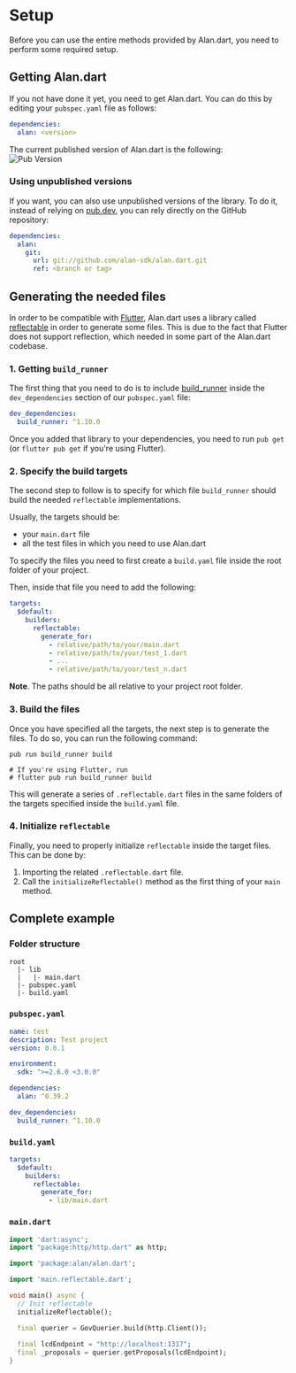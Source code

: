 # Setup
Before you can use the entire methods provided by Alan.dart, you need to perform some required setup. 

## Getting Alan.dart
If you not have done it yet, you need to get Alan.dart. You can do this by editing your `pubspec.yaml` file as follows:

```yaml
dependencies:
  alan: <version>
```

The current published version of Alan.dart is the following:  
![Pub Version](https://img.shields.io/pub/v/alan)

### Using unpublished versions
If you want, you can also use unpublished versions of the library. To do it, instead of relying on [pub.dev](https://pub.dev), you can rely directly on the GitHub repository: 

```yaml
dependencies:
  alan:
    git:
      url: git://github.com/alan-sdk/alan.dart.git
      ref: <branch or tag>
```

## Generating the needed files
In order to be compatible with [Flutter](https://flutter.dev), Alan.dart uses a library called [reflectable](https://pub.dev/packages/reflectable) in order to generate some files. This is due to the fact that Flutter does not support reflection, which needed in some part of the Alan.dart codebase. 

### 1. Getting `build_runner`
The first thing that you need to do is to include [build_runner](https://pub.dev/packages/build_runner) inside the `dev_dependencies` section of our `pubspec.yaml` file: 

```yaml
dev_dependencies:
  build_runner: ^1.10.0
``` 

Once you added that library to your dependencies, you need to run `pub get` (or `flutter pub get` if you're using Flutter).

### 2. Specify the build targets
The second step to follow is to specify for which file `build_runner` should build the needed `reflectable` implementations.

Usually, the targets should be:
- your `main.dart` file
- all the test files in which you need to use Alan.dart

To specify the files you need to first create a `build.yaml` file inside the root folder of your project.

Then, inside that file you need to add the following: 

```yaml
targets:
  $default:
    builders:
      reflectable:
        generate_for:
          - relative/path/to/your/main.dart
          - relative/path/to/your/test_1.dart
          - ...    
          - relative/path/to/your/test_n.dart
```

**Note**. The paths should be all relative to your project root folder.

### 3. Build the files
Once you have specified all the targets, the next step is to generate the files. To do so, you can run the following command: 

```
pub run build_runner build

# If you're using Flutter, run 
# flutter pub run build_runner build
``` 

This will generate a series of `.reflectable.dart` files in the same folders of the targets specified inside the `build.yaml` file.

### 4. Initialize `reflectable`
Finally, you need to properly initialize `reflectable` inside the target files. This can be done by: 

1. Importing the related `.reflectable.dart` file. 
2. Call the `initializeReflectable()` method as the first thing of your `main` method. 

## Complete example
### Folder structure
```
root
  |- lib
  |   |- main.dart   
  |- pubspec.yaml
  |- build.yaml 
``` 

### `pubspec.yaml`
```yaml
name: test
description: Test project
version: 0.0.1

environment:
  sdk: ">=2.6.0 <3.0.0"

dependencies:
  alan: ^0.39.2

dev_dependencies:
  build_runner: ^1.10.0
```

### `build.yaml`
```yaml
targets:
  $default:
    builders:
      reflectable:
        generate_for:
          - lib/main.dart
```

### `main.dart`
```dart
import 'dart:async';
import "package:http/http.dart" as http;

import 'package:alan/alan.dart';

import 'main.reflectable.dart';

void main() async {
  // Init reflectable
  initializeReflectable();

  final querier = GovQuerier.build(http.Client());
  
  final lcdEndpoint = "http://localhost:1317";
  final _proposals = querier.getProposals(lcdEndpoint);
}
```
